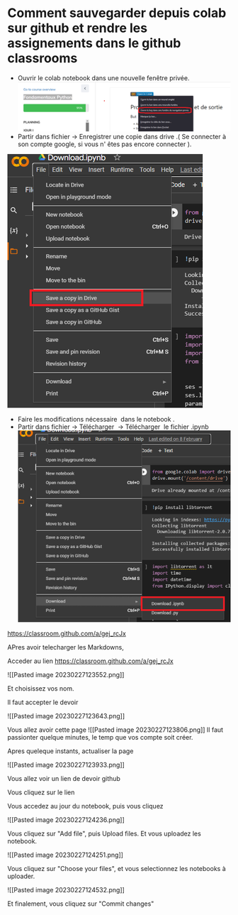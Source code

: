 # Comment sauvegarder depuis colab sur github et rendre les assignements dans le github classrooms

-   Ouvrir le colab notebook dans une nouvelle fenêtre privée.
![Screenshot](images/image.png "S1")
-   Partir dans fichier -> Enregistrer une copie dans drive .( Se connecter à son compte google, si vous n' êtes pas encore connecter ).

![Screenshot](images/1.png "S1")
-   Faire les modifications nécessaire  dans le notebook .
-   Partir dans fichier -> Télécharger  -> Télécharger  le fichier .ipynb
![Screenshot](images/2.png "S2")


https://classroom.github.com/a/gej_rcJx

APres avoir telecharger les Markdowns, 

Acceder au lien https://classroom.github.com/a/gej_rcJx

![[Pasted image 20230227123552.png]]

Et choisissez vos nom.

Il faut accepter le devoir

![[Pasted image 20230227123643.png]]


Vous allez avoir cette page
![[Pasted image 20230227123806.png]]
Il faut passionter quelque minutes, le temp que vos compte soit créer.

Apres queleque instants, actualiser la page

![[Pasted image 20230227123933.png]]

Vous allez voir un lien de devoir github

Vous cliquez sur le lien

Vous accedez au jour du notebook, puis vous cliquez 

![[Pasted image 20230227124236.png]]

Vous cliquez sur "Add file", puis Upload files.
Et vous uploadez les notebook.

![[Pasted image 20230227124251.png]]

Vous cliquez sur "Choose your files", et vous selectionnez les notebooks à uploader.

![[Pasted image 20230227124532.png]]

Et finalement, vous cliquez sur "Commit changes"
